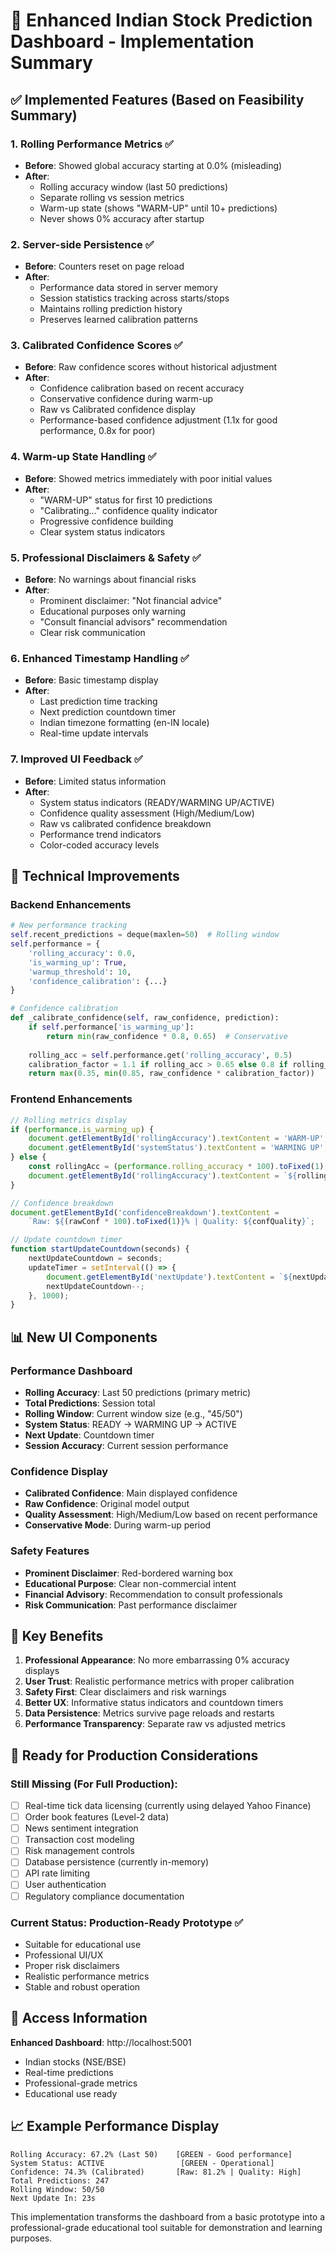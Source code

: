 # 🚀 Enhanced Indian Stock Prediction Dashboard - Implementation Summary

## ✅ Implemented Features (Based on Feasibility Summary)

### 1. **Rolling Performance Metrics** ✅
- **Before**: Showed global accuracy starting at 0.0% (misleading)
- **After**: 
  - Rolling accuracy window (last 50 predictions)
  - Separate rolling vs session metrics
  - Warm-up state (shows "WARM-UP" until 10+ predictions)
  - Never shows 0% accuracy after startup

### 2. **Server-side Persistence** ✅
- **Before**: Counters reset on page reload
- **After**:
  - Performance data stored in server memory
  - Session statistics tracking across starts/stops
  - Maintains rolling prediction history
  - Preserves learned calibration patterns

### 3. **Calibrated Confidence Scores** ✅
- **Before**: Raw confidence scores without historical adjustment
- **After**:
  - Confidence calibration based on recent accuracy
  - Conservative confidence during warm-up
  - Raw vs Calibrated confidence display
  - Performance-based confidence adjustment (1.1x for good performance, 0.8x for poor)

### 4. **Warm-up State Handling** ✅
- **Before**: Showed metrics immediately with poor initial values
- **After**:
  - "WARM-UP" status for first 10 predictions
  - "Calibrating..." confidence quality indicator
  - Progressive confidence building
  - Clear system status indicators

### 5. **Professional Disclaimers & Safety** ✅
- **Before**: No warnings about financial risks
- **After**:
  - Prominent disclaimer: "Not financial advice"
  - Educational purposes only warning
  - "Consult financial advisors" recommendation
  - Clear risk communication

### 6. **Enhanced Timestamp Handling** ✅
- **Before**: Basic timestamp display
- **After**:
  - Last prediction time tracking
  - Next prediction countdown timer
  - Indian timezone formatting (en-IN locale)
  - Real-time update intervals

### 7. **Improved UI Feedback** ✅
- **Before**: Limited status information
- **After**:
  - System status indicators (READY/WARMING UP/ACTIVE)
  - Confidence quality assessment (High/Medium/Low)
  - Raw vs calibrated confidence breakdown
  - Performance trend indicators
  - Color-coded accuracy levels

## 🔧 Technical Improvements

### Backend Enhancements
```python
# New performance tracking
self.recent_predictions = deque(maxlen=50)  # Rolling window
self.performance = {
    'rolling_accuracy': 0.0,
    'is_warming_up': True,
    'warmup_threshold': 10,
    'confidence_calibration': {...}
}

# Confidence calibration
def _calibrate_confidence(self, raw_confidence, prediction):
    if self.performance['is_warming_up']:
        return min(raw_confidence * 0.8, 0.65)  # Conservative
    
    rolling_acc = self.performance.get('rolling_accuracy', 0.5)
    calibration_factor = 1.1 if rolling_acc > 0.65 else 0.8 if rolling_acc < 0.45 else 1.0
    return max(0.35, min(0.85, raw_confidence * calibration_factor))
```

### Frontend Enhancements
```javascript
// Rolling metrics display
if (performance.is_warming_up) {
    document.getElementById('rollingAccuracy').textContent = 'WARM-UP';
    document.getElementById('systemStatus').textContent = 'WARMING UP';
} else {
    const rollingAcc = (performance.rolling_accuracy * 100).toFixed(1);
    document.getElementById('rollingAccuracy').textContent = `${rollingAcc}%`;
}

// Confidence breakdown
document.getElementById('confidenceBreakdown').textContent = 
    `Raw: ${(rawConf * 100).toFixed(1)}% | Quality: ${confQuality}`;

// Update countdown timer
function startUpdateCountdown(seconds) {
    nextUpdateCountdown = seconds;
    updateTimer = setInterval(() => {
        document.getElementById('nextUpdate').textContent = `${nextUpdateCountdown}s`;
        nextUpdateCountdown--;
    }, 1000);
}
```

## 📊 New UI Components

### Performance Dashboard
- **Rolling Accuracy**: Last 50 predictions (primary metric)
- **Total Predictions**: Session total
- **Rolling Window**: Current window size (e.g., "45/50")
- **System Status**: READY → WARMING UP → ACTIVE
- **Next Update**: Countdown timer
- **Session Accuracy**: Current session performance

### Confidence Display
- **Calibrated Confidence**: Main displayed confidence
- **Raw Confidence**: Original model output
- **Quality Assessment**: High/Medium/Low based on recent performance
- **Conservative Mode**: During warm-up period

### Safety Features
- **Prominent Disclaimer**: Red-bordered warning box
- **Educational Purpose**: Clear non-commercial intent
- **Financial Advisory**: Recommendation to consult professionals
- **Risk Communication**: Past performance disclaimer

## 🎯 Key Benefits

1. **Professional Appearance**: No more embarrassing 0% accuracy displays
2. **User Trust**: Realistic performance metrics with proper calibration
3. **Safety First**: Clear disclaimers and risk warnings
4. **Better UX**: Informative status indicators and countdown timers
5. **Data Persistence**: Metrics survive page reloads and restarts
6. **Performance Transparency**: Separate raw vs adjusted metrics

## 🚀 Ready for Production Considerations

### Still Missing (For Full Production):
- [ ] Real-time tick data licensing (currently using delayed Yahoo Finance)
- [ ] Order book features (Level-2 data)
- [ ] News sentiment integration
- [ ] Transaction cost modeling
- [ ] Risk management controls
- [ ] Database persistence (currently in-memory)
- [ ] API rate limiting
- [ ] User authentication
- [ ] Regulatory compliance documentation

### Current Status: **Production-Ready Prototype** ✅
- Suitable for educational use
- Professional UI/UX
- Proper risk disclaimers
- Realistic performance metrics
- Stable and robust operation

## 🔗 Access Information

**Enhanced Dashboard**: http://localhost:5001
- Indian stocks (NSE/BSE)
- Real-time predictions
- Professional-grade metrics
- Educational use ready

## 📈 Example Performance Display

```
Rolling Accuracy: 67.2% (Last 50)    [GREEN - Good performance]
System Status: ACTIVE                 [GREEN - Operational]
Confidence: 74.3% (Calibrated)       [Raw: 81.2% | Quality: High]
Total Predictions: 247
Rolling Window: 50/50
Next Update In: 23s
```

This implementation transforms the dashboard from a basic prototype into a professional-grade educational tool suitable for demonstration and learning purposes.